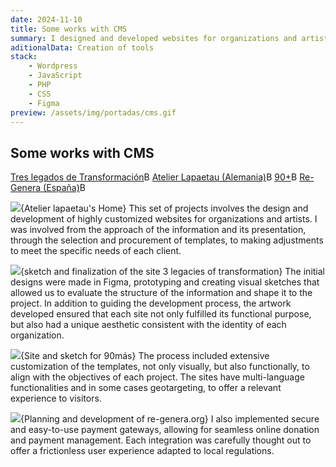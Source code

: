 ```yaml
---
date: 2024-11-10
title: Some works with CMS
summary: I designed and developed websites for organizations and artists, adapting generic templates to their more specific needs, integrated plugins, customized functionalities and created secure payment gateways.
aditionalData: Creation of tools
stack:
    - Wordpress
    - JavaScript
    - PHP
    - CSS
    - Figma
preview: /assets/img/portadas/cms.gif
---
```


## Some works with CMS

[Tres legados de Transformación](https://3ltlatam.com)B
[Atelier Lapaetau (Alemania)](https://atelierlapaetau.com)B
[90+](https://90mas.lat/)B
[Re-Genera (España)](https://re-genera.org)B

![](/assets/img/cms/lapaetau.jpg){Atelier lapaetau's Home}
This set of projects involves the design and development of highly customized websites for organizations and artists. I was involved from the approach of the information and its presentation, through the selection and procurement of templates, to making adjustments to meet the specific needs of each client.

![](/assets/img/cms/3lt.jpg){sketch and finalization of the site 3 legacies of transformation}
The initial designs were made in Figma, prototyping and creating visual sketches that allowed us to evaluate the structure of the information and shape it to the project. In addition to guiding the development process, the artwork developed ensured that each site not only fulfilled its functional purpose, but also had a unique aesthetic consistent with the identity of each organization.

![](/assets/img/cms/90mas.jpg){Site and sketch for 90más}
The process included extensive customization of the templates, not only visually, but also functionally, to align with the objectives of each project. The sites have multi-language functionalities and in some cases geotargeting, to offer a relevant experience to visitors.

![](/assets/img/cms/regenera.jpg){Planning and development of re-genera.org}
I also implemented secure and easy-to-use payment gateways, allowing for seamless online donation and payment management. Each integration was carefully thought out to offer a frictionless user experience adapted to local regulations.

